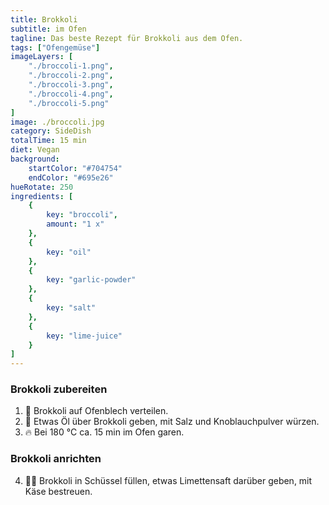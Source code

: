 ```yaml
---
title: Brokkoli
subtitle: im Ofen
tagline: Das beste Rezept für Brokkoli aus dem Ofen.
tags: ["Ofengemüse"]
imageLayers: [
    "./broccoli-1.png",
    "./broccoli-2.png",
    "./broccoli-3.png",
    "./broccoli-4.png",
    "./broccoli-5.png"
]
image: ./broccoli.jpg
category: SideDish
totalTime: 15 min
diet: Vegan
background:
    startColor: "#704754"
    endColor: "#695e26"
hueRotate: 250
ingredients: [
    {
        key: "broccoli",
        amount: "1 x"
    },
    {
        key: "oil"
    },
    {
        key: "garlic-powder"
    },
    {
        key: "salt"
    },
    {
        key: "lime-juice"
    }
]
---
```


### Brokkoli zubereiten

1. 🥦 <span class="i-broccoli">Brokkoli</span> auf Ofenblech verteilen.
2. 🧂 Etwas <span class="i-oil">Öl</span> über <span class="i-broccoli">Brokkoli</span> geben, mit <span class="i-salt">Salz</span> und <span class="i-garlic-powder">Knoblauchpulver</span> würzen.
3. 🔥 Bei 180 °C ca. 15 min im Ofen garen.

### Brokkoli anrichten

4. 🍋‍🟩 <span class="i-broccoli">Brokkoli</span> in Schüssel füllen, etwas <span class="i-lime-juice">Limettensaft</span> darüber geben, mit Käse bestreuen.